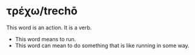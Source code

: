 # τρέχω/trechō
This word is an action. It is a verb.

* This word means to run.
* This word can mean to do something that is like running in some way. 
